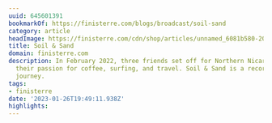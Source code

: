 ```yaml
---
uuid: 645601391
bookmarkOf: https://finisterre.com/blogs/broadcast/soil-sand
category: article
headImage: https://finisterre.com/cdn/shop/articles/unnamed_6081b580-2023-4360-813c-48bdfc26c6c9.jpg?v=1662464493
title: Soil & Sand
domain: finisterre.com
description: In February 2022, three friends set off for Northern Nicaragua to explore
  their passion for coffee, surfing, and travel. Soil & Sand is a record of their
  journey.
tags:
- finisterre
date: '2023-01-26T19:49:11.938Z'
highlights:
---
```



